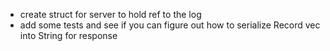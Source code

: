 - create struct for server to hold ref to the log
- add some tests and see if you can figure out how to serialize Record vec<u8> into String for response
